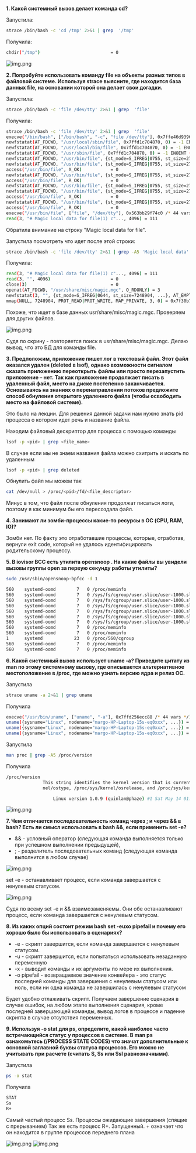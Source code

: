 **1. Какой системный вызов делает команда cd?**

Запустила:
```bash
strace /bin/bash -c 'cd /tmp' 2>&1 | grep  '/tmp'
```

Получила:
```bash
chdir("/tmp")                           = 0
```

![img.png](files/img_29.png)

**2. Попробуйте использовать команду file на объекты разных типов в файловой системе. Используя strace выясните, где находится база данных file, на основании которой она делает свои догадки.**

Запустила:
```bash
strace /bin/bash -c 'file /dev/tty' 2>&1 | grep  'file'
```

Получила:
```bash
strace /bin/bash -c 'file /dev/tty' 2>&1 | grep  'file'
execve("/bin/bash", ["/bin/bash", "-c", "file /dev/tty"], 0x7ffe46d93960 /* 44 vars */) = 0
newfstatat(AT_FDCWD, "/usr/local/sbin/file", 0x7ffd1c704870, 0) = -1 ENOENT (Нет такого файла или каталога)
newfstatat(AT_FDCWD, "/usr/local/bin/file", 0x7ffd1c704870, 0) = -1 ENOENT (Нет такого файла или каталога)
newfstatat(AT_FDCWD, "/usr/sbin/file", 0x7ffd1c704870, 0) = -1 ENOENT (Нет такого файла или каталога)
newfstatat(AT_FDCWD, "/usr/bin/file", {st_mode=S_IFREG|0755, st_size=27200, ...}, 0) = 0
newfstatat(AT_FDCWD, "/usr/bin/file", {st_mode=S_IFREG|0755, st_size=27200, ...}, 0) = 0
access("/usr/bin/file", X_OK)           = 0
newfstatat(AT_FDCWD, "/usr/bin/file", {st_mode=S_IFREG|0755, st_size=27200, ...}, 0) = 0
access("/usr/bin/file", R_OK)           = 0
newfstatat(AT_FDCWD, "/usr/bin/file", {st_mode=S_IFREG|0755, st_size=27200, ...}, 0) = 0
newfstatat(AT_FDCWD, "/usr/bin/file", {st_mode=S_IFREG|0755, st_size=27200, ...}, 0) = 0
access("/usr/bin/file", X_OK)           = 0
newfstatat(AT_FDCWD, "/usr/bin/file", {st_mode=S_IFREG|0755, st_size=27200, ...}, 0) = 0
access("/usr/bin/file", R_OK)           = 0
execve("/usr/bin/file", ["file", "/dev/tty"], 0x563bb29f74c0 /* 44 vars */) = 0
read(3, "# Magic local data for file(1) c"..., 4096) = 111
```

Обратила внимание на строку "Magic local data for file".

Запустила посмотреть что идет после этой строки:
```bash
strace /bin/bash -c 'file /dev/tty' 2>&1 | grep -A5 'Magic local data'
```

Получила:
```bash
read(3, "# Magic local data for file(1) c"..., 4096) = 111
read(3, "", 4096)                       = 0
close(3)                                = 0
openat(AT_FDCWD, "/usr/share/misc/magic.mgc", O_RDONLY) = 3
newfstatat(3, "", {st_mode=S_IFREG|0644, st_size=7248904, ...}, AT_EMPTY_PATH) = 0
mmap(NULL, 7248904, PROT_READ|PROT_WRITE, MAP_PRIVATE, 3, 0) = 0x7f30b772a000
```

Похоже, что ищет в базе данных usr/share/misc/magic.mgc. Проверяем для других файлов.

![img.png](files/img_23.png)

Судя по скрину - повторяется поиск в usr/share/misc/magic.mgc. Делаю вывод, что это БД для команды file.


**3. Предположим, приложение пишет лог в текстовый файл. Этот файл оказался удален (deleted в lsof), 
однако возможности сигналом сказать приложению переоткрыть файлы или просто перезапустить приложение – нет. 
Так как приложение продолжает писать в удаленный файл, место на диске постепенно заканчивается. 
Основываясь на знаниях о перенаправлении потоков предложите способ обнуления открытого удаленного файла 
(чтобы освободить место на файловой системе).**

Это было на лекции. Для решения данной задачи нам нужно знать pid процесса о котором идет речь и название файла.  

Находим файловый дескриптор для процесса c помощью команды
```bash
lsof -p <pid> | grep <file_name>
```

В случае если мы не знаем названия файла можно схитрить и искать по удаленным 

```bash
lsof -p <pid> | grep deleted
```

Обнулить файл мы можем так
```bash
cat /dev/null > /proc/<pid>/fd/<file_descriptor>
```

Минус в том, что файл после обнуления продолжат писаться логи, поэтому я как минимум бы его пересоздала 
файл.

**4. Занимают ли зомби-процессы какие-то ресурсы в ОС (CPU, RAM, IO)?**

Зомби нет. По факту это отработавшие процессы, которые, отработав, вернули exit code, 
который не удалось идентифицировать родительскому процессу.

**5. В iovisor BCC есть утилита opensnoop . На какие файлы вы увидели вызовы группы open за первую секунду работы утилиты?**

```bash
sudo /usr/sbin/opensnoop-bpfcc -d 1
```

```bash
560    systemd-oomd        7   0 /proc/meminfo
560    systemd-oomd        7   0 /sys/fs/cgroup/user.slice/user-1000.slice/user@1000.service/memory.pressure
560    systemd-oomd        7   0 /sys/fs/cgroup/user.slice/user-1000.slice/user@1000.service/memory.current
560    systemd-oomd        7   0 /sys/fs/cgroup/user.slice/user-1000.slice/user@1000.service/memory.min
560    systemd-oomd        7   0 /sys/fs/cgroup/user.slice/user-1000.slice/user@1000.service/memory.low
560    systemd-oomd        7   0 /sys/fs/cgroup/user.slice/user-1000.slice/user@1000.service/memory.swap.current
560    systemd-oomd        7   0 /sys/fs/cgroup/user.slice/user-1000.slice/user@1000.service/memory.stat
560    systemd-oomd        7   0 /proc/meminfo
560    systemd-oomd        7   0 /proc/meminfo
1      systemd            23   0 /proc/560/cgroup
560    systemd-oomd        7   0 /proc/meminfo
560    systemd-oomd        7   0 /proc/meminfo
```

**6. Какой системный вызов использует uname -a? Приведите цитату из man по этому системному вызову, 
где описывается альтернативное местоположение в /proc, где можно узнать версию ядра и релиз ОС.**

Запустила
```bash
strace uname -a 2>&1 | grep uname
```

Получила
```bash
execve("/usr/bin/uname", ["uname", "-a"], 0x7ffd256ecc88 /* 44 vars */) = 0
uname({sysname="Linux", nodename="margo-HP-Laptop-15s-eq0xxx", ...}) = 0
uname({sysname="Linux", nodename="margo-HP-Laptop-15s-eq0xxx", ...}) = 0
uname({sysname="Linux", nodename="margo-HP-Laptop-15s-eq0xxx", ...}) = 0
```

Запустила
```bash
man proc | grep -A5 /proc/version
```

Получила
```bash
/proc/version
              This string identifies the kernel version that is currently running.  It includes  the  contents  of  /proc/sys/ker‐
              nel/ostype, /proc/sys/kernel/osrelease, and /proc/sys/kernel/version.  For example:

                  Linux version 1.0.9 (quinlan@phaze) #1 Sat May 14 01:51:54 EDT 1994
```
![img.png](files/img_24.png)


**7. Чем отличается последовательность команд через ; и через && в bash? Есть ли смысл использовать в bash &&, 
если применить set -e?**

- && - условный оператор (следующая команда выполняется только при успешном выполнении предыдущей), 
- ;  - разделитель последовательных команд (следующая команда выполнится в любом случае)

![img.png](files/img_26.png)

set -e - останавливает процесс, если команда завершается с ненулевым статусом.

![img.png](files/img_25.png)

Судя по всему set -e и && взаимозаменяемы. Они обе останавливают процесс, если команда завершается с ненулевым статусом. 

**8. Из каких опций состоит режим bash set -euxo pipefail и почему его хорошо было бы использовать в сценариях?**

- -e - скрипт завершится, если команда завершается с ненулевым статусом.
- -u - скрипт завершится, если попытаться использовать незаданную переменную
- -x - выводит команды и их аргументы по мере их выполнения.
- -o pipefail - возвращаемое значение конвейера - это статус последней команды для завершения с ненулевым статусом 
или ноль, если ни одна команда не завершилась с ненулевым статусом

Будет удобно отлаживать скрипт. Получаем завершение сценария в случае ошибок, на любом этапе выполнения сценария, кроме последней завершающей команды,
вывод логов в процессе и падение скрипта в случае отсутствия переменных.  

**9. Используя -o stat для ps, определите, какой наиболее часто встречающийся статус у процессов в системе. 
В man ps ознакомьтесь (/PROCESS STATE CODES) что значат дополнительные к основной заглавной буквы статуса процессов.
Его можно не учитывать при расчете (считать S, Ss или Ssl равнозначными)**.

Запустила
```bash
ps -o stat
```

Получила
```bash
STAT
Ss
R+
```

Самый частый процесс Ss. Процессы ожидающие завершения (спящие с прерыванием)
Так же есть процесс R+. Запущенный. + означает что он находится в группе процессов переднего плана

![img.png](files/img_27.png)
![img.png](files/img_28.png)
